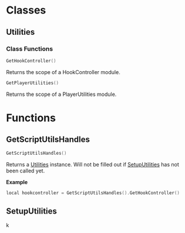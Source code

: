 # Classes

## Utilities

### Class Functions

```c++
GetHookController()
```
Returns the scope of a HookController module.
```c++
GetPlayerUtilities()
```
Returns the scope of a PlayerUtilities module.

# Functions

## GetScriptUtilsHandles

```c++
GetScriptUtilsHandles()
```
Returns a [Utilities](#utilities) instance. Will not be filled out if [SetupUtilities](#setuputilities) has not been called yet.

**Example**
```c++
local hookcontroller = GetScriptUtilsHandles().GetHookController()
```

## SetupUtilities












k
